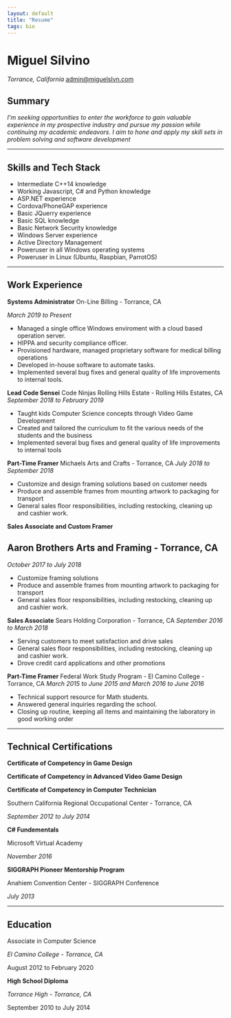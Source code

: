 ```yaml
---
layout: default
title: "Resume"
tags: bio
---
```


# Miguel Silvino 
*Torrance, California*
[admin@miguelslvn.com](mailto:admin@miguelslvn.com)

## Summary
*I'm seeking opportunities to enter the workforce to gain valuable experience in my prospective industry and pursue my passion while continuing my academic endeavors.  I aim to hone and apply my skill sets in problem solving and software development*

------

## Skills and Tech Stack
* Intermediate C++14 knowledge
* Working Javascript, C# and Python knowledge
* ASP.NET experience
* Cordova/PhoneGAP experience
* Basic JQuerry experience
* Basic SQL knowledge
* Basic Network Security knowledge
* Windows Server experience
* Active Directory Management
* Poweruser in all Windows operating systems
* Poweruser in Linux (Ubuntu, Raspbian, ParrotOS)


----------
## Work Experience
**Systems Administrator**
On-Line Billing - Torrance, CA 

*March 2019 to Present*

* Managed a single office Windows enviroment with a cloud based operation server.
* HIPPA and security compliance officer.
* Provisioned hardware, managed proprietary software for medical billing operations
* Developed in-house software to automate tasks.
* Implemented several bug fixes and general quality of life improvements to internal tools.

**Lead Code Sensei**
Code Ninjas Rolling Hills Estate - Rolling Hills Estates, CA 
*September 2018 to February 2019*

* Taught kids Computer Science concepts through Video Game Development 
* Created and tailored the curriculum to fit the various needs of 
the students and the business 
* Implemented several bug fixes and general quality of life improvements to internal tools

**Part-Time Framer**
Michaels Arts and Crafts - Torrance, CA
*July 2018 to September 2018*

* Customize and design framing solutions based on customer needs
* Produce and assemble frames from mounting artwork to packaging for transport
* General sales floor responsibilities, including restocking, cleaning up and cashier work.

**Sales Associate and Custom Framer**
## Aaron Brothers Arts and Framing - Torrance, CA
*October 2017 to July 2018*

* Customize framing solutions
* Produce and assemble frames from mounting artwork to packaging for transport
* General sales floor responsibilities, including restocking, cleaning up and cashier work.

**Sales Associate**
Sears Holding Corporation - Torrance, CA
*September 2016 to March 2018*

* Serving customers to meet satisfaction and drive sales
* General sales floor responsibilities, including restocking, cleaning up and cashier work.
* Drove credit card applications and other promotions

**Part-Time Framer**
Federal Work Study Program  - El Camino College - Torrance, CA
*March 2015 to June 2015 and  March 2016 to June 2016*

* Technical support resource for Math students.
* Answered general inquiries regarding the school.
* Closing up routine, keeping all items and maintaining the laboratory in good working order

---
## Technical Certifications

**Certificate of Competency in Game Design**

**Certificate of Competency in Advanced Video Game Design**

**Certificate of Competency in Computer Technician**

Southern California Regional Occupational Center - Torrance, CA

*September 2012 to July 2014*

**C# Fundementals**

Microsoft Virtual Academy

*November 2016*

**SIGGRAPH Pioneer Mentorship Program**

Anahiem Convention Center - SIGGRAPH Conference

*July 2013*

-----

## Education

Associate in Computer Science

*El Camino College - Torrance, CA*

August 2012 to February 2020


**High School Diploma**

*Torrance High - Torrance, CA*

September 2010 to July 2014


